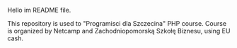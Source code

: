 Hello im README file.

This repository is used to "Programisci dla Szczecina" PHP course.
Course is organized by Netcamp and Zachodniopomorską Szkołę Biznesu,
using EU cash.
